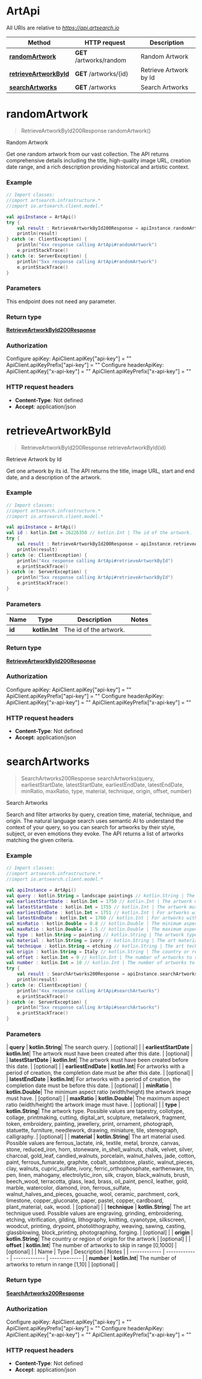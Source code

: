 # ArtApi

All URIs are relative to *https://api.artsearch.io*

| Method | HTTP request | Description |
| ------------- | ------------- | ------------- |
| [**randomArtwork**](ArtApi.md#randomArtwork) | **GET** /artworks/random | Random Artwork |
| [**retrieveArtworkById**](ArtApi.md#retrieveArtworkById) | **GET** /artworks/{id} | Retrieve Artwork by Id |
| [**searchArtworks**](ArtApi.md#searchArtworks) | **GET** /artworks | Search Artworks |


<a id="randomArtwork"></a>
# **randomArtwork**
> RetrieveArtworkById200Response randomArtwork()

Random Artwork

Get one random artwork from our vast collection. The API returns comprehensive details including the title, high-quality image URL, creation date range, and a rich description providing historical and artistic context.

### Example
```kotlin
// Import classes:
//import artsearch.infrastructure.*
//import io.artsearch.client.model.*

val apiInstance = ArtApi()
try {
    val result : RetrieveArtworkById200Response = apiInstance.randomArtwork()
    println(result)
} catch (e: ClientException) {
    println("4xx response calling ArtApi#randomArtwork")
    e.printStackTrace()
} catch (e: ServerException) {
    println("5xx response calling ArtApi#randomArtwork")
    e.printStackTrace()
}
```

### Parameters
This endpoint does not need any parameter.

### Return type

[**RetrieveArtworkById200Response**](RetrieveArtworkById200Response.md)

### Authorization


Configure apiKey:
    ApiClient.apiKey["api-key"] = ""
    ApiClient.apiKeyPrefix["api-key"] = ""
Configure headerApiKey:
    ApiClient.apiKey["x-api-key"] = ""
    ApiClient.apiKeyPrefix["x-api-key"] = ""

### HTTP request headers

 - **Content-Type**: Not defined
 - **Accept**: application/json

<a id="retrieveArtworkById"></a>
# **retrieveArtworkById**
> RetrieveArtworkById200Response retrieveArtworkById(id)

Retrieve Artwork by Id

Get one artwork by its id. The API returns the title, image URL, start and end date, and a description of the artwork.

### Example
```kotlin
// Import classes:
//import artsearch.infrastructure.*
//import io.artsearch.client.model.*

val apiInstance = ArtApi()
val id : kotlin.Int = 26226350 // kotlin.Int | The id of the artwork.
try {
    val result : RetrieveArtworkById200Response = apiInstance.retrieveArtworkById(id)
    println(result)
} catch (e: ClientException) {
    println("4xx response calling ArtApi#retrieveArtworkById")
    e.printStackTrace()
} catch (e: ServerException) {
    println("5xx response calling ArtApi#retrieveArtworkById")
    e.printStackTrace()
}
```

### Parameters
| Name | Type | Description  | Notes |
| ------------- | ------------- | ------------- | ------------- |
| **id** | **kotlin.Int**| The id of the artwork. | |

### Return type

[**RetrieveArtworkById200Response**](RetrieveArtworkById200Response.md)

### Authorization


Configure apiKey:
    ApiClient.apiKey["api-key"] = ""
    ApiClient.apiKeyPrefix["api-key"] = ""
Configure headerApiKey:
    ApiClient.apiKey["x-api-key"] = ""
    ApiClient.apiKeyPrefix["x-api-key"] = ""

### HTTP request headers

 - **Content-Type**: Not defined
 - **Accept**: application/json

<a id="searchArtworks"></a>
# **searchArtworks**
> SearchArtworks200Response searchArtworks(query, earliestStartDate, latestStartDate, earliestEndDate, latestEndDate, minRatio, maxRatio, type, material, technique, origin, offset, number)

Search Artworks

Search and filter artworks by query, creation time, material, technique, and origin. The natural language search uses semantic AI to understand the context of your query, so you can search for artworks by their style, subject, or even emotions they evoke. The API returns a list of artworks matching the given criteria.

### Example
```kotlin
// Import classes:
//import artsearch.infrastructure.*
//import io.artsearch.client.model.*

val apiInstance = ArtApi()
val query : kotlin.String = landscape paintings // kotlin.String | The search query.
val earliestStartDate : kotlin.Int = 1750 // kotlin.Int | The artwork must have been created after this date.
val latestStartDate : kotlin.Int = 1755 // kotlin.Int | The artwork must have been created before this date.
val earliestEndDate : kotlin.Int = 1751 // kotlin.Int | For artworks with a period of creation, the completion date must be after this date.
val latestEndDate : kotlin.Int = 1760 // kotlin.Int | For artworks with a period of creation, the completion date must be before this date.
val minRatio : kotlin.Double = 0.8 // kotlin.Double | The minimum aspect ratio (width/height) the artwork image must have.
val maxRatio : kotlin.Double = 1.5 // kotlin.Double | The maximum aspect ratio (width/height) the artwork image must have.
val type : kotlin.String = painting // kotlin.String | The artwork type. Possible values are tapestry, collotype, collage, printmaking, cutting, digital_art, sculpture, metalwork, fragment, token, embroidery, painting, jewellery, print, ornament, photograph, statuette, furniture, needlework, drawing, miniature, tile, stereograph, calligraphy.
val material : kotlin.String = ivory // kotlin.String | The art material used. Possible values are ferrous_lactate, ink, textile, metal, bronze, canvas, stone, reduced_iron, horn, stoneware, in_shell_walnuts, chalk, velvet, silver, charcoal, gold_leaf, candied_walnuts, porcelain, walnut_halves, jade, cotton, paint, ferrous_fumarate, graphite, cobalt, sandstone, plastic, walnut_pieces, clay, walnuts, cupric_sulfate, ivory, ferric_orthophosphate, earthenware, tin, pen, linen, mahogany, electrolytic_iron, silk, crayon, black_walnuts, brush, beech_wood, terracotta, glass, lead, brass, oil_paint, pencil, leather, gold, marble, watercolor, diamond, iron, ferrous_sulfate, walnut_halves_and_pieces, gouache, wool, ceramic, parchment, cork, limestone, copper_gluconate, paper, pastel, copper, cardboard, plant_material, oak, wood.
val technique : kotlin.String = etching // kotlin.String | The art technique used. Possible values are engraving, grinding, embroidering, etching, vitrification, gilding, lithography, knitting, cyanotype, silkscreen, woodcut, printing, drypoint, photolithography, weaving, sawing, casting, glassblowing, block_printing, photographing, forging.
val origin : kotlin.String = Italy // kotlin.String | The country or region of origin for the artwork
val offset : kotlin.Int = 0 // kotlin.Int | The number of artworks to skip in range [0,1000]
val number : kotlin.Int = 10 // kotlin.Int | The number of artworks to return in range [1,10]
try {
    val result : SearchArtworks200Response = apiInstance.searchArtworks(query, earliestStartDate, latestStartDate, earliestEndDate, latestEndDate, minRatio, maxRatio, type, material, technique, origin, offset, number)
    println(result)
} catch (e: ClientException) {
    println("4xx response calling ArtApi#searchArtworks")
    e.printStackTrace()
} catch (e: ServerException) {
    println("5xx response calling ArtApi#searchArtworks")
    e.printStackTrace()
}
```

### Parameters
| **query** | **kotlin.String**| The search query. | [optional] |
| **earliestStartDate** | **kotlin.Int**| The artwork must have been created after this date. | [optional] |
| **latestStartDate** | **kotlin.Int**| The artwork must have been created before this date. | [optional] |
| **earliestEndDate** | **kotlin.Int**| For artworks with a period of creation, the completion date must be after this date. | [optional] |
| **latestEndDate** | **kotlin.Int**| For artworks with a period of creation, the completion date must be before this date. | [optional] |
| **minRatio** | **kotlin.Double**| The minimum aspect ratio (width/height) the artwork image must have. | [optional] |
| **maxRatio** | **kotlin.Double**| The maximum aspect ratio (width/height) the artwork image must have. | [optional] |
| **type** | **kotlin.String**| The artwork type. Possible values are tapestry, collotype, collage, printmaking, cutting, digital_art, sculpture, metalwork, fragment, token, embroidery, painting, jewellery, print, ornament, photograph, statuette, furniture, needlework, drawing, miniature, tile, stereograph, calligraphy. | [optional] |
| **material** | **kotlin.String**| The art material used. Possible values are ferrous_lactate, ink, textile, metal, bronze, canvas, stone, reduced_iron, horn, stoneware, in_shell_walnuts, chalk, velvet, silver, charcoal, gold_leaf, candied_walnuts, porcelain, walnut_halves, jade, cotton, paint, ferrous_fumarate, graphite, cobalt, sandstone, plastic, walnut_pieces, clay, walnuts, cupric_sulfate, ivory, ferric_orthophosphate, earthenware, tin, pen, linen, mahogany, electrolytic_iron, silk, crayon, black_walnuts, brush, beech_wood, terracotta, glass, lead, brass, oil_paint, pencil, leather, gold, marble, watercolor, diamond, iron, ferrous_sulfate, walnut_halves_and_pieces, gouache, wool, ceramic, parchment, cork, limestone, copper_gluconate, paper, pastel, copper, cardboard, plant_material, oak, wood. | [optional] |
| **technique** | **kotlin.String**| The art technique used. Possible values are engraving, grinding, embroidering, etching, vitrification, gilding, lithography, knitting, cyanotype, silkscreen, woodcut, printing, drypoint, photolithography, weaving, sawing, casting, glassblowing, block_printing, photographing, forging. | [optional] |
| **origin** | **kotlin.String**| The country or region of origin for the artwork | [optional] |
| **offset** | **kotlin.Int**| The number of artworks to skip in range [0,1000] | [optional] |
| Name | Type | Description  | Notes |
| ------------- | ------------- | ------------- | ------------- |
| **number** | **kotlin.Int**| The number of artworks to return in range [1,10] | [optional] |

### Return type

[**SearchArtworks200Response**](SearchArtworks200Response.md)

### Authorization


Configure apiKey:
    ApiClient.apiKey["api-key"] = ""
    ApiClient.apiKeyPrefix["api-key"] = ""
Configure headerApiKey:
    ApiClient.apiKey["x-api-key"] = ""
    ApiClient.apiKeyPrefix["x-api-key"] = ""

### HTTP request headers

 - **Content-Type**: Not defined
 - **Accept**: application/json

